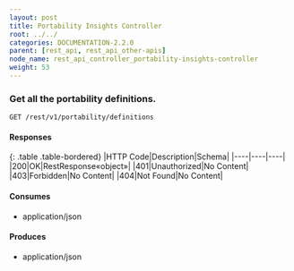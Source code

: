 ```yaml
---
layout: post
title: Portability Insights Controller
root: ../../
categories: DOCUMENTATION-2.2.0
parent: [rest_api, rest_api_other-apis]
node_name: rest_api_controller_portability-insights-controller
weight: 53
---
```


### Get all the portability definitions.
```
GET /rest/v1/portability/definitions
```

#### Responses

{: .table .table-bordered}
|HTTP Code|Description|Schema|
|----|----|----|
|200|OK|RestResponse«object»|
|401|Unauthorized|No Content|
|403|Forbidden|No Content|
|404|Not Found|No Content|


#### Consumes

* application/json

#### Produces

* application/json

